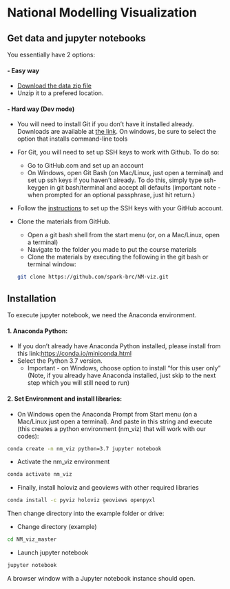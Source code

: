 # National Modelling Visualization

## Get data and jupyter notebooks
You essentially have 2 options:

#### - Easy way
- [Download the data zip file](https://github.com/spark-brc/NM-viz/archive/master.zip)
- Unzip it to a prefered location.

#### - Hard way (Dev mode)  
- You will need to install Git if you don’t have it installed already. Downloads are available at [the link](https://git-scm.com/download). On windows, be sure to select the option that installs command-line tools  
- For Git, you will need to set up SSH keys to work with Github. To do so:
    - Go to GitHub.com and set up an account
    - On Windows, open Git Bash (on Mac/Linux, just open a terminal) and set up ssh keys if you haven’t already. To do this, simply type ssh-keygen in git bash/terminal and accept all defaults (important note - when prompted for an optional passphrase, just hit return.)  
- Follow the [instructions](https://help.github.com/articles/adding-a-new-ssh-key-to-your-github-account/) to set up the SSH keys with your GitHub account.
- Clone the materials from GitHub.
    - Open a git bash shell from the start menu (or, on a Mac/Linux, open a terminal)
    - Navigate to the folder you made to put the course materials
    - Clone the materials by executing the following in the git bash or terminal window:    

    ```bash
    git clone https://github.com/spark-brc/NM-viz.git
    ```  
        
## Installation
To execute jupyter notebook, we need the Anaconda environment.

#### 1. Anaconda Python:
- If you don’t already have Anaconda Python installed, please install from this link:https://conda.io/miniconda.html  
- Select the Python 3.7 version. 
    * Important - on Windows, choose option to install “for this user only” (Note, if you already have Anaconda installed, just skip to the next step which you will still need to run)

#### 2. Set Environment and install libraries:
- On Windows open the Anaconda Prompt from Start menu (on a Mac/Linux just open a terminal). And paste in this string and execute (this creates a python environment (nm_viz) that will work with our codes):
```bash
conda create -n nm_viz python=3.7 jupyter notebook
```
- Activate the nm_viz environment
```bash
conda activate nm_viz 
```
- Finally, install holoviz and geoviews with other required libraries
```bash
conda install -c pyviz holoviz geoviews openpyxl
```

Then change directory into the example folder or drive:  
- Change directory (example)
 ```bash
cd NM_viz_master 
```  
- Launch jupyter notebook 
```bash
jupyter notebook
```

A browser window with a Jupyter notebook instance should open.

